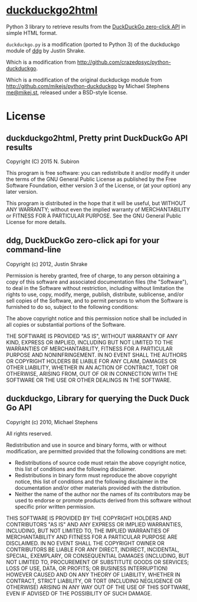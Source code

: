 [duckduckgo2html](https://github.com/nsubiron/duckduckgo2html.git)
==================================================================

Python 3 library to retrieve results from the
[DuckDuckGo zero-click API](https://api.duckduckgo.com) in simple HTML format.

`duckduckgo.py` is a modification (ported to Python 3) of the duckduckgo module
of [ddg](https://github.com/jshrake/ddg) by Justin Shrake.

Which is a modification from http://github.com/crazedpsyc/python-duckduckgo.

Which is a modification of the original duckduckgo module from
http://github.com/mikejs/python-duckduckgo by Michael Stephens <me@mikej.st>,
released under a BSD-style license.

License
=======

duckduckgo2html, Pretty print DuckDuckGo API results
----------------------------------------------------

Copyright (C) 2015  N. Subiron

This program is free software: you can redistribute it and/or modify
it under the terms of the GNU General Public License as published by
the Free Software Foundation, either version 3 of the License, or
(at your option) any later version.

This program is distributed in the hope that it will be useful,
but WITHOUT ANY WARRANTY; without even the implied warranty of
MERCHANTABILITY or FITNESS FOR A PARTICULAR PURPOSE.  See the
GNU General Public License for more details.

ddg, DuckDuckGo zero-click api for your command-line
----------------------------------------------------

Copyright (c) 2012, Justin Shrake

Permission is hereby granted, free of charge, to any person obtaining a copy of
this software and associated documentation files (the "Software"), to deal in
the Software without restriction, including without limitation the rights to
use, copy, modify, merge, publish, distribute, sublicense, and/or sell copies of
the Software, and to permit persons to whom the Software is furnished to do so,
subject to the following conditions:

The above copyright notice and this permission notice shall be included in all
copies or substantial portions of the Software.

THE SOFTWARE IS PROVIDED "AS IS", WITHOUT WARRANTY OF ANY KIND, EXPRESS OR
IMPLIED, INCLUDING BUT NOT LIMITED TO THE WARRANTIES OF MERCHANTABILITY, FITNESS
FOR A PARTICULAR PURPOSE AND NONINFRINGEMENT. IN NO EVENT SHALL THE AUTHORS OR
COPYRIGHT HOLDERS BE LIABLE FOR ANY CLAIM, DAMAGES OR OTHER LIABILITY, WHETHER
IN AN ACTION OF CONTRACT, TORT OR OTHERWISE, ARISING FROM, OUT OF OR IN
CONNECTION WITH THE SOFTWARE OR THE USE OR OTHER DEALINGS IN THE SOFTWARE.

duckduckgo, Library for querying the Duck Duck Go API
-----------------------------------------------------

Copyright (c) 2010, Michael Stephens

All rights reserved.

Redistribution and use in source and binary forms, with or without
modification, are permitted provided that the following conditions are met:

  * Redistributions of source code must retain the above copyright notice,
    this list of conditions and the following disclaimer.
  * Redistributions in binary form must reproduce the above copyright notice,
    this list of conditions and the following disclaimer in the documentation
    and/or other materials provided with the distribution.
  * Neither the name of the author nor the names of its contributors may be
    used to endorse or promote products derived from this software without
    specific prior written permission.

THIS SOFTWARE IS PROVIDED BY THE COPYRIGHT HOLDERS AND CONTRIBUTORS
"AS IS" AND ANY EXPRESS OR IMPLIED WARRANTIES, INCLUDING, BUT NOT
LIMITED TO, THE IMPLIED WARRANTIES OF MERCHANTABILITY AND FITNESS FOR
A PARTICULAR PURPOSE ARE DISCLAIMED. IN NO EVENT SHALL THE COPYRIGHT OWNER OR
CONTRIBUTORS BE LIABLE FOR ANY DIRECT, INDIRECT, INCIDENTAL, SPECIAL,
EXEMPLARY, OR CONSEQUENTIAL DAMAGES (INCLUDING, BUT NOT LIMITED TO,
PROCUREMENT OF SUBSTITUTE GOODS OR SERVICES; LOSS OF USE, DATA, OR
PROFITS; OR BUSINESS INTERRUPTION) HOWEVER CAUSED AND ON ANY THEORY OF
LIABILITY, WHETHER IN CONTRACT, STRICT LIABILITY, OR TORT (INCLUDING
NEGLIGENCE OR OTHERWISE) ARISING IN ANY WAY OUT OF THE USE OF THIS
SOFTWARE, EVEN IF ADVISED OF THE POSSIBILITY OF SUCH DAMAGE.
